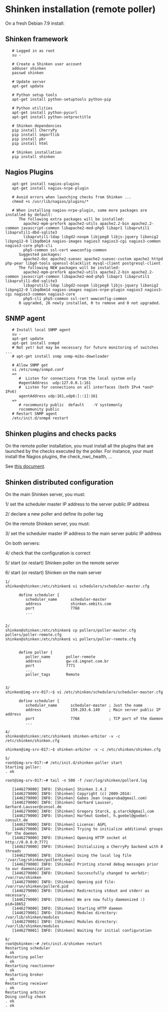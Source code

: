 # Shinken installation (remote poller)

On a fresh Debian 7.9 install:
## Shinken framework
```
   # Logged in as root
   su -

   # Create a Shinken user account
   adduser shinken
   passwd shinken

   # Update server
   apt-get update

   # Python setup tools
   apt-get install python-setuptools python-pip

   # Python utilities
   apt-get install python-pycurl
   apt-get install python-setproctitle

   # Shinken dependencies
   pip install CherryPy
   pip install importlib
   pip install pbr
   pip install html

   # Shinken installation
   pip install shinken
```

## Nagios Plugins
```
   apt-get install nagios-plugins
   apt-get install nagios-nrpe-plugin

   # Avoid errors when launching checks from Shinken ...
   chmod +s /usr/lib/nagios/plugins/*

   # When installing nagios-nrpe-plugin, some more packages are installed by default:
      The following extra packages will be installed:
        apache2-mpm-prefork apache2-utils apache2.2-bin apache2.2-common javascript-common libapache2-mod-php5 libapr1 libaprutil1 libaprutil1-dbd-sqlite3
        libaprutil1-ldap libgd2-noxpm libjpeg8 libjs-jquery libonig2 libpng12-0 libqdbm14 nagios-images nagios3 nagios3-cgi nagios3-common nagios3-core php5-cli
        php5-common ssl-cert wwwconfig-common
      Suggested packages:
        apache2-doc apache2-suexec apache2-suexec-custom apache2 httpd php-pear libgd-tools openssl-blacklist mysql-client postgresql-client
      The following NEW packages will be installed:
        apache2-mpm-prefork apache2-utils apache2.2-bin apache2.2-common javascript-common libapache2-mod-php5 libapr1 libaprutil1 libaprutil1-dbd-sqlite3
        libaprutil1-ldap libgd2-noxpm libjpeg8 libjs-jquery libonig2 libpng12-0 libqdbm14 nagios-images nagios-nrpe-plugin nagios3 nagios3-cgi nagios3-common nagios3-core
        php5-cli php5-common ssl-cert wwwconfig-common
      0 upgraded, 26 newly installed, 0 to remove and 0 not upgraded.
```

## SNMP agent
```
   # Install local SNMP agent
   su -
   apt-get update
   apt-get install snmpd
   # Not yet! but may be necessary for future monitoring of switches ...
   # apt-get install snmp snmp-mibs-downloader

   # Allow SNMP get
   vi /etc/snmp/snmpd.conf
   =>
      #  Listen for connections from the local system only
      #agentAddress  udp:127.0.0.1:161
      #  Listen for connections on all interfaces (both IPv4 *and* IPv6)
      agentAddress udp:161,udp6:[::1]:161
   =>
      # rocommunity public  default    -V systemonly
      rocommunity public
   # Restart SNMP agent
   /etc/init.d/snmpd restart
```

## Shinken plugins and checks packs

On the remote poller installation, you must install all the plugins that are launched by the checks executed by the poller. For instance, your must install the Nagios plugins, the check_nwc_health, ...

See [this document](Shinken-checks-packs.md).


## Shinken distributed configuration

On the main Shinken server, you must:

   1/ set the scheduler master IP address to the server public IP address

   2/ declare a new poller and define its poller tag

On the remote Shinken server, you must:

   3/ set the scheduler master IP address to the main server public IP address

On both servers:

   4/ check that the configuration is correct

   5/ start (or restart) Shinken poller on the remote server

   6/ start (or restart) Shinken on the main server

```
1/
shinken@shinken:/etc/shinken$ vi schedulers/scheduler-master.cfg

      define scheduler {
         scheduler_name      scheduler-master
         address             shinken.smbits.com
         port                7768
         ...


2/
shinken@shinken:/etc/shinken$ cp pollers/poller-master.cfg pollers/poller-remote.cfg
shinken@shinken:/etc/shinken$ vi pollers/poller-remote.cfg


      define poller {
         poller_name       poller-remote
         address           gw-cd.imgnet.com.br
         port              7771
         ...
         poller_tags       Remote


3/
shinken@img-srv-017:~$ vi /etc/shinken/schedulers/scheduler-master.cfg

      define scheduler {
         scheduler_name      scheduler-master ; Just the name
         address             159.203.6.140    ; Main server public IP address
         port                7768             ; TCP port of the daemon
         ...

4/
shinken@shinken:/etc/shinken$ shinken-arbiter -v -c /etc/shinken/shinken.cfg

shinken@img-srv-017:~$ shinken-arbiter -v -c /etc/shinken/shinken.cfg

5/
root@img-srv-017:~# /etc/init.d/shinken-poller start
Starting poller:
. ok

root@img-srv-017:~# tail -n 500 -f /var/log/shinken/pollerd.log

   [1446279000] INFO: [Shinken] Shinken 2.4.2
   [1446279000] INFO: [Shinken] Copyright (c) 2009-2014:
   [1446279000] INFO: [Shinken] Gabes Jean (naparuba@gmail.com)
   [1446279000] INFO: [Shinken] Gerhard Lausser, Gerhard.Lausser@consol.de
   [1446279000] INFO: [Shinken] Gregory Starck, g.starck@gmail.com
   [1446279000] INFO: [Shinken] Hartmut Goebel, h.goebel@goebel-consult.de
   [1446279000] INFO: [Shinken] License: AGPL
   [1446279000] INFO: [Shinken] Trying to initialize additional groups for the daemon
   [1446279000] INFO: [Shinken] Opening HTTP socket at http://0.0.0.0:7771
   [1446279000] INFO: [Shinken] Initializing a CherryPy backend with 8 threads
   [1446279000] INFO: [Shinken] Using the local log file '/var/log/shinken/pollerd.log'
   [1446279000] INFO: [Shinken] Printing stored debug messages prior to our daemonization
   [1446279000] INFO: [Shinken] Successfully changed to workdir: /var/run/shinken
   [1446279000] INFO: [Shinken] Opening pid file: /var/run/shinken/pollerd.pid
   [1446279000] INFO: [Shinken] Redirecting stdout and stderr as necessary..
   [1446279000] INFO: [Shinken] We are now fully daemonized :) pid=18652
   [1446279000] INFO: [Shinken] Starting HTTP daemon
   [1446279001] INFO: [Shinken] Modules directory: /var/lib/shinken/modules
   [1446279001] INFO: [Shinken] Modules directory: /var/lib/shinken/modules
   [1446279001] INFO: [Shinken] Waiting for initial configuration

6/
root@shinken:~# /etc/init.d/shinken restart
Restarting scheduler
. ok
Restarting poller
. ok
Restarting reactionner
. ok
Restarting broker
. ok
Restarting receiver
. ok
Restarting arbiter
Doing config check
. ok
. ok


```


